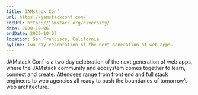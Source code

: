 ```yaml
---
title: JAMstack Conf
url: https://jamstackconf.com/
cocUrl: https://jamstack.org/diversity/
date: 2020-10-06
endDate: 2020-10-07
location: San Francisco, California
byline: Two day celebration of the next generation of web apps.
---
```

JAMstack Conf is a two day celebration of the next generation of web apps, where the JAMstack community and ecosystem comes together to learn, connect and create. Attendees range from front end and full stack engineers to web agencies all ready to push the boundaries of tomorrow’s web architecture.